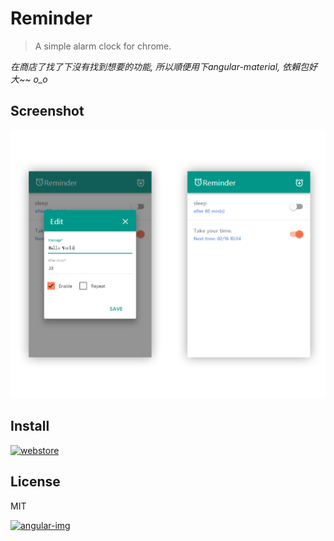 # Reminder

>A simple alarm clock for chrome.

*在商店了找了下沒有找到想要的功能, 所以順便用下angular-material, 依賴包好大~~ o_o*

## Screenshot

![screenshot](./images/screenshot.png)

## Install

[![webstore](https://developer.chrome.com/webstore/images/ChromeWebStore_BadgeWBorder_v2_206x58.png)](https://chrome.google.com/webstore/detail/nhinihlcaopodengnofmddnibmjiahep)

## License

MIT

[![angular-img](https://img.shields.io/badge/angular--material-1.0.5-2BAF2B.svg?style=flat-square)](https://material.angularjs.org/)
